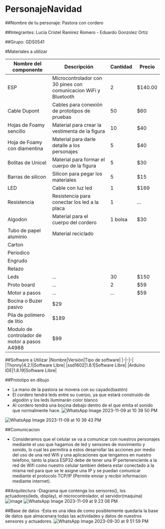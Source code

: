 # PersonajeNavidad
##Nombre de tu personaje: Pastora con cordero

##Integrantes:
Lucía Cristel Ramírez Romero - Eduardo Gonzolez Ortiz

##Grupo:
GDS0541

#Materiales a utilizar

|Nombre del componente|Descripción|Cantidad|Precio|
|-|-|-|-|
|ESP|Microcontrolador con 30 pines con comunicacion WiFi y Bluetooth|2|$140.00|
|Cable Dupont|Cables para conexión de prototipos de pruebas|50|$60|
|Hojas de Foamy sencillo|Material para crear la vestimenta de la figura|10|$40|
|Hoja de Foamy con diamentina|Material para darle detalle a los personajes|5|$40|
|Bolitas de Unicel|Material para formar el cuerpo de la figura|5|$30|
|Barras de silicon|Silicon para pegar los materiales|5|$15|
|LED|Cable con luz led|1|$169|
|Resistencia|Resistencia para conectar los led a la placa|1|...|
|Algodon|Material para el cuerpo del cordero|1 bolsa|$30|
|Tubo de papel aluminio|Material reciclado|
|Carton|
|Periodico|
|Engrudo|
|Retazo|
|Leds|...|30|$150|
|Proto board|...|2|$59|
|Motor a pasos|...|...|$59|
|Bocina o Buzer pasivo|$29|
|Pila de polimero de litio|$189|
|Modulo de controlador de motor a pasos A4988|$99|


##Software a Utilizar
|Nombre|Versión|Tipo de software|
|-|-|-|
|Thonny|4.2.1|Software Libre|
|ssd1602|1.8.1|Software Libre|
|Arduino IDE|1.8.19|Software Libre|

##Prototipo en dibujo
- La mano de la pastora se movera con su cayado(bastón)
- El cordero tendrá leds entre su cuerpo, ya que estará construido de algodón y los leds iluminarán color blanco
- Al cordero tendrá una bocina debajo dentro de el que emita el sonido que normalmente hace.
![WhatsApp Image 2023-11-09 at 10 39 50 PM](https://github.com/CristelRR/PersonajeNavidad/assets/135056625/70e3b8c1-769e-4b64-934a-39068e23fab1)

![WhatsApp Image 2023-11-09 at 10 39 43 PM](https://github.com/CristelRR/PersonajeNavidad/assets/135056625/cdb4f6ae-afa1-4e97-890e-fe245225b3e6)


##Comunicacion
- Consideramos que el celular se va a comunicar con nuestros personajes mediante el uso que hagamos de led y sensores de movimiento y sonido, lo cual les permitira a estos desarrollar las acciones por medio del uso de una red Wifi y una aplicaciones que tengamos en nuestro telefono, tanto la placa ESP32 debe de tener una IP pertenenciente a la red de Wifi como nuestro celular tambien debera estar conectado a la misma red para que se le asigne una IP y se puedan comunicar mediante el protocolo TCP/IP (Permite enviar y recibir informacion mediante internet).

  
##Arquitectura
-Diagrama que contenga los sensores(), los actuadores(leds, display), el microcontrolador, el servidor(maquina)
![image](https://github.com/CristelRR/PersonajeNavidad/assets/135056625/91509793-b69e-4186-aa19-4822cb8b30d9)
![WhatsApp Image 2023-11-09 at 9 23 08 PM](https://github.com/CristelRR/PersonajeNavidad/assets/135056625/694b5601-af38-4645-b715-23428e591855)


##Base de datos
-Esta es una idea de como posiblemente quedaría la base de datos que almacenara todas las actividades y datos de nuestros sensores y actuadores.
![WhatsApp Image 2023-09-30 at 9 51 59 PM](https://github.com/CristelRR/PersonajeNavidad/assets/135056625/c8524e83-61db-4316-aad6-dfb8c699593e)

